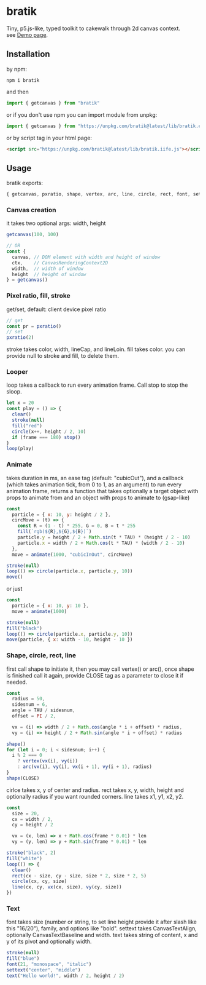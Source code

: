 # bratik
Tiny, p5.js-like, typed toolkit to cakewalk through 2d canvas context.  
see [Demo page](https://foretoo.github.io/bratik).

## Installation

by npm:
```
npm i bratik
```
and then
```javascript
import { getcanvas } from "bratik"
```
or if you don't use npm you can import module from unpkg:
```javascript
import { getcanvas } from "https://unpkg.com/bratik@latest/lib/bratik.es.js"
```
or by script tag in your html page:
```html
<script src="https://unpkg.com/bratik@latest/lib/bratik.iife.js"></script>
```

## Usage

bratik exports:
```javascript
{ getcanvas, pxratio, shape, vertex, arc, line, circle, rect, font, settext, text, fill, stroke, clear, frame, loop, stop, looping, animate, CLOSE, PI, TAU }
```
### Canvas creation
it takes two optional args: width, height
```javascript
getcanvas(100, 100)

// OR
const {
  canvas, // DOM element with width and height of window
  ctx,    // CanvasRenderingContext2D
  width,  // width of window
  height  // height of window
} = getcanvas()
```
### Pixel ratio, fill, stroke
get/set, default: client device pixel ratio
```javascript
// get
const pr = pxratio()
// set
pxratio(2)
```
stroke takes color, width, lineCap, and lineLoin. fill takes color. you can provide null to stroke and fill, to delete them.
### Looper
loop takes a callback to run every animation frame. Call stop to stop the sloop.
```javascript
let x = 20
const play = () => {
  clear()
  stroke(null)
  fill("red")
  circle(x++, height / 2, 10)
  if (frame === 180) stop()
}
loop(play)
```
### Animate
takes duration in ms, an ease tag (default: "cubicOut"), and a callback (which takes animation tick, from 0 to 1, as an argument) to run every animation frame, returns a function that takes optionally a target object with props to animate from and an object with props to animate to (gsap-like)
```javascript
const
  particle = { x: 10, y: height / 2 },
  circMove = (t) => {
    const R = (1 - t) * 255, G = 0, B = t * 255
    fill(`rgb(${R},${G},${B})`)
    particle.y = height / 2 + Math.sin(t * TAU) * (height / 2 - 10)
    particle.x = width / 2 + Math.cos(t * TAU) * (width / 2 - 10)
  },
  move = animate(1000, "cubicInOut", circMove)

stroke(null)
loop(() => circle(particle.x, particle.y, 10))
move()
```
or just
```javascript
const
  particle = { x: 10, y: 10 },
  move = animate(1000)

stroke(null)
fill("black")
loop(() => circle(particle.x, particle.y, 10))
move(particle, { x: width - 10, height - 10 })
```
### Shape, circle, rect, line
first call shape to initiate it, then you may call vertex() or arc(), once shape is finished call it again, provide CLOSE tag as a parameter to close it if needed.
```javascript
const
  radius = 50,
  sidesnum = 6,
  angle = TAU / sidesnum,
  offset = PI / 2,

  vx = (i) => width / 2 + Math.cos(angle * i + offset) * radius,
  vy = (i) => height / 2 + Math.sin(angle * i + offset) * radius

shape()
for (let i = 0; i < sidesnum; i++) {
  i % 2 === 0
    ? vertex(vx(i), vy(i))
    : arc(vx(i), vy(i), vx(i + 1), vy(i + 1), radius)
}
shape(CLOSE)
```
cirlce takes x, y of center and radius. rect takes x, y, width, height and optionally radius if you want rounded corners. line takes x1, y1, x2, y2.
```javascript
const
  size = 20,
  cx = width / 2,
  cy = height / 2

  vx = (x, len) => x + Math.cos(frame * 0.01) * len
  vy = (y, len) => y + Math.sin(frame * 0.01) * len

stroke("black", 2)
fill("white")
loop(() => {
  clear()
  rect(cx - size, cy - size, size * 2, size * 2, 5)
  circle(cx, cy, size)
  line(cx, cy, vx(cx, size), vy(cy, size))
})
```
### Text
font takes size (number or string, to set line height provide it after slash like this "16/20"), family, and options like "bold". settext takes CanvasTextAlign, optionally CanvasTextBaseline and width. text takes string of content, x and y of its pivot and optionally width.
```javascript
stroke(null)
fill("blue")
font(21, "monospace", "italic")
settext("center", "middle")
text("Hello world!", width / 2, height / 2)
```
